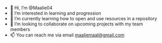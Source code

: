 - 👋 Hi, I’m @Maalie04
- 👀 I’m interested in learning and progression
- 🌱 I’m currently learning how to open and use resources in a repository
- 💞️ I’m looking to collaborate on upcoming projects with my team members
- 📫 You can reach me via email maaliemaal@gmail.com

<!---
Maalie04/Maalie04 is a ✨ special ✨ repository because its `README.md` (this file) appears on your GitHub profile.
You can click the Preview link to take a look at your changes.
--->
